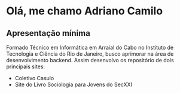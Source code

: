# Olá, me chamo Adriano Camilo
## Apresentação mínima

Formado Técnico em Informática em Arraial do Cabo no Instituto de Tecnologia e Ciência do Rio de Janeiro, busco aprimorar na área de desenvolvimento backend. Assim desenvolvo os repositório de dois principais sites:

- Coletivo Casulo
- Site do Livro Sociologia para Jovens do SecXXI
